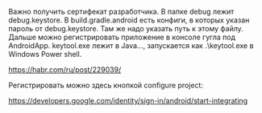 Важно получить сертифекат разработчика. В папке debug лежит debug.keystore. В build.gradle.android есть конфиги, в которых указан пароль от debug.keystore. Там же надо указать путь к этому файлу. Дальше можно регистрировать приложение в консоле гугла под AndroidApp. keytool.exe лежит в Java\..., запускается как .\keytool.exe в Windows Power shell.

https://habr.com/ru/post/229039/

Регистрировать можно здесь кнопкой configure project:

https://developers.google.com/identity/sign-in/android/start-integrating